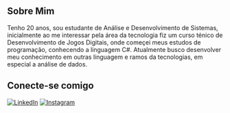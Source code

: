 ## Sobre Mim
Tenho 20 anos, sou estudante de Análise e Desenvolvimento de Sistemas, inicialmente ao me interessar pela área da tecnologia fiz um curso ténico de Desenvolvimento de Jogos Digitais, onde começei meus estudos de programação, conhecendo a linguagem C#. Atualmente busco desenvolver meu conhecimento em outras linguagem e ramos da tecnologias, em especial a análise de dados.

## Conecte-se comigo 
[![LinkedIn](https://img.shields.io/badge/LinkedIn-FFFFFF?style=for-the-badge&logo=linkedin&logoColor=blue)](www.linkedin.com/in/jullia-de-paula-781992211)
[![Instagram](https://img.shields.io/badge/Instagram-000?style=for-the-badge&logo=instagram)](https://www.instagram.com/jullia.paula/?next=%2F)